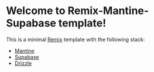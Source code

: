 # Welcome to Remix-Mantine-Supabase template!

This is a minimal [Remix](https://remix.run) template with the following stack:
- [Mantine](https://mantine.dev/)
- [Supabase](https://supabase.com/docs)
- [Drizzle](https://orm.drizzle.team)
